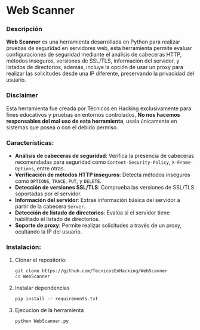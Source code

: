 # Web Scanner #

### Descripción
**Web Scanner** es una herramienta desarrollada en Python para realizar pruebas de seguridad en servidores web, esta herramienta permite evaluar configuraciones de seguridad mediante el análisis de cabeceras HTTP, métodos inseguros, versiones de SSL/TLS, información del servidor, y listados de directorios, además, incluye la opción de usar un proxy para realizar las solicitudes desde una IP diferente, preservando la privacidad del usuario.

### Disclaimer
Esta herramienta fue creada por Técnicos en Hacking exclusivamente para fines educativos y pruebas en entornos controlados, **No nos hacemos responsables del mal uso de esta herramienta**, usala únicamente en sistemas que posea o con el debido permiso.

### Características:
- **Análisis de cabeceras de seguridad**: Verifica la presencia de cabeceras recomendadas para seguridad como `Content-Security-Policy`, `X-Frame-Options`, entre otras.
- **Verificación de métodos HTTP inseguros**: Detecta métodos inseguros como `OPTIONS`, `TRACE`, `PUT`, y `DELETE`.
- **Detección de versiones SSL/TLS**: Comprueba las versiones de SSL/TLS soportadas por el servidor.
- **Información del servidor**: Extrae información básica del servidor a partir de la cabecera `Server`.
- **Detección de listado de directorios**: Evalúa si el servidor tiene habilitado el listado de directorios.
- **Soporte de proxy**: Permite realizar solicitudes a través de un proxy, ocultando la IP del usuario.

### Instalación:

1. Clonar el repositorio:
   ```bash
   git clone https://github.com/TecnicosEnHacking/WebScanner
   cd WebScanner
   ```
2. Instalar dependencias
   ```bash
   pip install -r requirements.txt
   ```
3. Ejecucion de la herramienta
   ```bash
   python WebScanner.py
   ```
